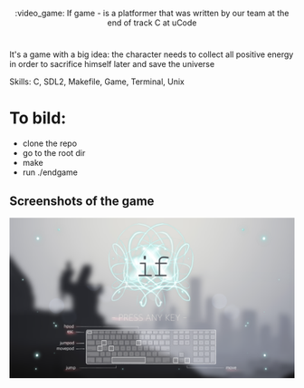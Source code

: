 <p align="center"> :video_game: If game - is a platformer that was written by our team at the end of track C at uCode</p>

#  

It's a game with a big idea:
the character needs to collect all positive energy in order
to sacrifice himself later and save the universe

Skills: C, SDL2, Makefile, Game, Terminal, Unix


# To bild:
- clone the repo
- go to the root dir
- make
- run ./endgame


## Screenshots of the game
![Image alt](https://github.com/dufrane/endGame/raw/master/.git_images/screenshot1.png)
<!--<a href="https://github.com/dufrane/endGame" target="_blank">-->
<!--  <img src="https://github.com/dufrane/endGame/.git_images/screenshot1.png?raw=true">-->
<!--</a>-->
<!--<a href="https://github.com/dufrane/endGame" target="_blank">-->
<!--  <img src="https://github.com/dufrane/endGame/.git_images/screenshot2.png?raw=true">-->
<!--</a>-->
<!--<a href="https://github.com/dufrane/endGame" target="_blank">-->
<!--  <img src="https://github.com/dufrane/endGame/.git_images/screenshot3.png?raw=true">-->
<!--</a>-->

